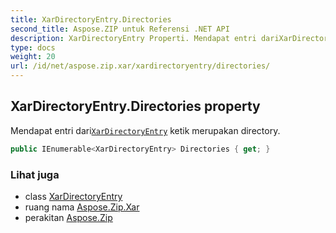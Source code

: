 ```yaml
---
title: XarDirectoryEntry.Directories
second_title: Aspose.ZIP untuk Referensi .NET API
description: XarDirectoryEntry Properti. Mendapat entri dariXarDirectoryEntry ketik merupakan directory.
type: docs
weight: 20
url: /id/net/aspose.zip.xar/xardirectoryentry/directories/
---
```

## XarDirectoryEntry.Directories property

Mendapat entri dari[`XarDirectoryEntry`](../) ketik merupakan directory.

```csharp
public IEnumerable<XarDirectoryEntry> Directories { get; }
```

### Lihat juga

* class [XarDirectoryEntry](../)
* ruang nama [Aspose.Zip.Xar](../../xardirectoryentry/)
* perakitan [Aspose.Zip](../../../)


